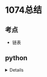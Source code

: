 # 1074总结
## 考点
+ 链表

## python

<details>
    <summary>Details</summary>

![](https://raw.githubusercontent.com/ednow/cloudimg/main/githubio/20210708221320.png)
</details>



